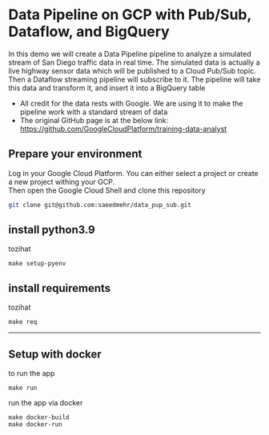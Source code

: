 Data Pipeline on GCP with Pub/Sub, Dataflow, and BigQuery 
=============
In this demo we will create a Data Pipeline pipeline to analyze a simulated stream of San Diego traffic data in real time.
The simulated data is actually a live highway sensor data which will be published to a Cloud Pub/Sub topic. 
Then a Dataflow streaming pipeline will subscribe to it.
The pipeline will take this data and transform it, and insert it into a BigQuery table

* All credit for the data rests with Google. We are using it to make the pipeline work with a standard stream of data
* The original GitHub page is at the below link: https://github.com/GoogleCloudPlatform/training-data-analyst


Prepare your environment
------------
Log in your Google Cloud Platform. You can either select a project or create a new project withing your GCP. <br />
Then open the Google Cloud Shell and clone this repository

```bash
git clone git@github.com:saeedmehr/data_pup_sub.git
```

install python3.9
------------
tozihat
```
make setup-pyenv
```

install requirements
-----------
tozihat
```
make req
```

------------

## Setup with docker

to run the app
```
make run
```

run the app via docker
```
make docker-build
make docker-run
```





